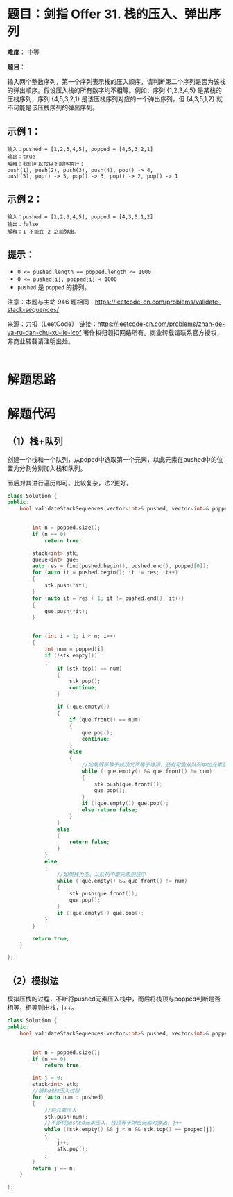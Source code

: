 # 题目：剑指 Offer 31. 栈的压入、弹出序列

**难度**： 中等

**题目**：

输入两个整数序列，第一个序列表示栈的压入顺序，请判断第二个序列是否为该栈的弹出顺序。假设压入栈的所有数字均不相等。例如，序列 {1,2,3,4,5} 是某栈的压栈序列，序列 {4,5,3,2,1} 是该压栈序列对应的一个弹出序列，但 {4,3,5,1,2} 就不可能是该压栈序列的弹出序列。



 

## 示例 1：

```
输入：pushed = [1,2,3,4,5], popped = [4,5,3,2,1]
输出：true
解释：我们可以按以下顺序执行：
push(1), push(2), push(3), push(4), pop() -> 4,
push(5), pop() -> 5, pop() -> 3, pop() -> 2, pop() -> 1
```

## 示例 2：

```
输入：pushed = [1,2,3,4,5], popped = [4,3,5,1,2]
输出：false
解释：1 不能在 2 之前弹出。
```



## 提示：

- `0 <= pushed.length == popped.length <= 1000`
- `0 <= pushed[i], popped[i] < 1000`
- `pushed` 是 `popped` 的排列。



注意：本题与主站 946 题相同：https://leetcode-cn.com/problems/validate-stack-sequences/



来源：力扣（LeetCode）
链接：https://leetcode-cn.com/problems/zhan-de-ya-ru-dan-chu-xu-lie-lcof
著作权归领扣网络所有。商业转载请联系官方授权，非商业转载请注明出处。
<br>
<br>

# 解题思路



# 解题代码

## （1）栈+队列

创建一个栈和一个队列，从poped中选取第一个元素，以此元素在pushed中的位置为分割分别加入栈和队列。

而后对其进行遍历即可。比较复杂，法2更好。


```cpp
class Solution {
public:
    bool validateStackSequences(vector<int>& pushed, vector<int>& popped) {

        
        int n = popped.size();
        if (n == 0)
            return true;

        stack<int> stk;
        queue<int> que;
        auto res = find(pushed.begin(), pushed.end(), popped[0]);
        for (auto it = pushed.begin(); it != res; it++)
        {
            stk.push(*it);
        }
        for (auto it = res + 1; it != pushed.end(); it++)
        {
            que.push(*it);
        }


        for (int i = 1; i < n; i++)
        {
            int num = popped[i];
            if (!stk.empty())
            {
                if (stk.top() == num)
                {
                    stk.pop();
                    continue;
                }

                if (!que.empty())
                {
                    if (que.front() == num)
                    {
                        que.pop();
                        continue;
                    }
                    else
                    {
                        //如果既不等于栈顶又不等于堆顶，还有可能从队列中加元素至堆里
                        while (!que.empty() && que.front() != num)
                        {
                            stk.push(que.front());
                            que.pop();
                        }
                        if (!que.empty()) que.pop();
                        else return false;
                    }
                }
                else
                {
                    return false;
                }
            }
            else
            {
                //如果栈为空，从队列中取元素到栈中
                while (!que.empty() && que.front() != num)
                {
                    stk.push(que.front());
                    que.pop();
                }
                if (!que.empty()) que.pop();
            }
        }

        return true;
    }

};
```



## （2）模拟法

模拟压栈的过程，不断将pushed元素压入栈中，而后将栈顶与popped判断是否相等，相等则出栈，j++。

```cpp
class Solution {
public:
    bool validateStackSequences(vector<int>& pushed, vector<int>& popped) {

        
        int n = popped.size();
        if (n == 0)
            return true;

        int j = 0;
        stack<int> stk;
        //模拟栈的压入过程
        for (auto num : pushed)
        {
            //将元素压入
            stk.push(num);
            //不断将pushed元素压入，栈顶等于弹出元素时弹出，j++
            while (!stk.empty() && j < n && stk.top() == popped[j])
            {
                j++;
                stk.pop();
            }
        }
        return j == n;
    }

};
```

